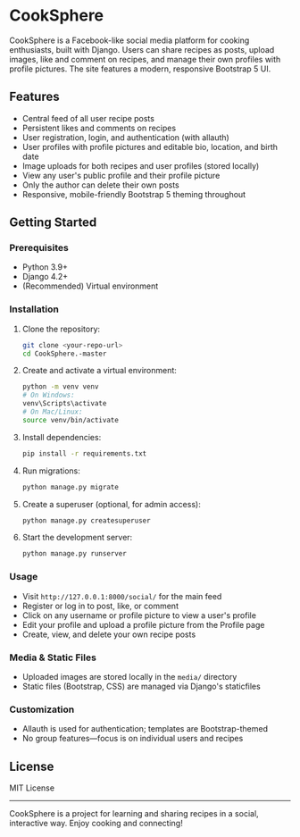 # CookSphere

CookSphere is a Facebook-like social media platform for cooking enthusiasts, built with Django. Users can share recipes as posts, upload images, like and comment on recipes, and manage their own profiles with profile pictures. The site features a modern, responsive Bootstrap 5 UI.

## Features

- Central feed of all user recipe posts
- Persistent likes and comments on recipes
- User registration, login, and authentication (with allauth)
- User profiles with profile pictures and editable bio, location, and birth date
- Image uploads for both recipes and user profiles (stored locally)
- View any user's public profile and their profile picture
- Only the author can delete their own posts
- Responsive, mobile-friendly Bootstrap 5 theming throughout

## Getting Started

### Prerequisites
- Python 3.9+
- Django 4.2+
- (Recommended) Virtual environment

### Installation

1. Clone the repository:
   ```bash
   git clone <your-repo-url>
   cd CookSphere.-master
   ```
2. Create and activate a virtual environment:
   ```bash
   python -m venv venv
   # On Windows:
   venv\Scripts\activate
   # On Mac/Linux:
   source venv/bin/activate
   ```
3. Install dependencies:
   ```bash
   pip install -r requirements.txt
   ```
4. Run migrations:
   ```bash
   python manage.py migrate
   ```
5. Create a superuser (optional, for admin access):
   ```bash
   python manage.py createsuperuser
   ```
6. Start the development server:
   ```bash
   python manage.py runserver
   ```

### Usage
- Visit `http://127.0.0.1:8000/social/` for the main feed
- Register or log in to post, like, or comment
- Click on any username or profile picture to view a user's profile
- Edit your profile and upload a profile picture from the Profile page
- Create, view, and delete your own recipe posts

### Media & Static Files
- Uploaded images are stored locally in the `media/` directory
- Static files (Bootstrap, CSS) are managed via Django's staticfiles

### Customization
- Allauth is used for authentication; templates are Bootstrap-themed
- No group features—focus is on individual users and recipes

## License
MIT License

---
CookSphere is a project for learning and sharing recipes in a social, interactive way. Enjoy cooking and connecting!